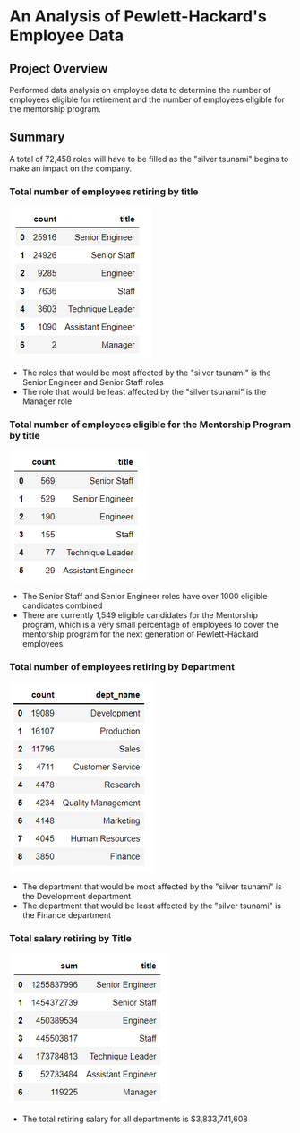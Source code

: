 # An Analysis of Pewlett-Hackard's Employee Data

## Project Overview
Performed data analysis on employee data to determine the number of employees eligible for retirement and the number of employees eligible for the mentorship program.

## Summary
A total of 72,458 roles will have to be filled as the "silver tsunami" begins to make an impact on the company.

### Total number of employees retiring by title
![Retiring_Titles](https://github.com/frlinh/pewlett-hackard-analysis/blob/dca770c74f6d9aed900c6332f42c18c2a1a6740a/retiring_titles.png)

- The roles that would be most affected by the "silver tsunami" is the Senior Engineer and Senior Staff roles
- The role that would be least affected by the "silver tsunami" is the Manager role

### Total number of employees eligible for the Mentorship Program by title
![Mentorship_Titles](https://github.com/frlinh/pewlett-hackard-analysis/blob/dca770c74f6d9aed900c6332f42c18c2a1a6740a/mentorship_titles.png)
- The Senior Staff and Senior Engineer roles have over 1000 eligible candidates combined
- There are currently 1,549 eligible candidates for the Mentorship program, which is a very small percentage of employees to cover the mentorship program for the next generation of Pewlett-Hackard employees.

### Total number of employees retiring by Department
![Retiring_Dept](https://github.com/frlinh/pewlett-hackard-analysis/blob/dca770c74f6d9aed900c6332f42c18c2a1a6740a/retiring_dept.png)

- The department that would be most affected by the "silver tsunami" is the Development department
- The department that would be least affected by the "silver tsunami" is the Finance department

### Total salary retiring by Title
![Retiring_Salary](https://github.com/frlinh/pewlett-hackard-analysis/blob/dca770c74f6d9aed900c6332f42c18c2a1a6740a/retiring_salary.png)
- The total retiring salary for all departments is $3,833,741,608
